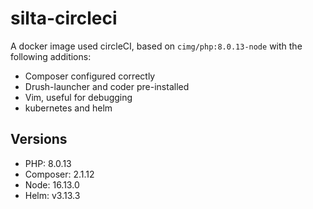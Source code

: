 # silta-circleci
A docker image used circleCI, based on `cimg/php:8.0.13-node` with the following additions:

- Composer configured correctly
- Drush-launcher and coder pre-installed
- Vim, useful for debugging
- kubernetes and helm

## Versions
- PHP: 8.0.13
- Composer: 2.1.12
- Node: 16.13.0
- Helm: v3.13.3
